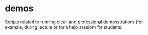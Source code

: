 # demos

Scripts related to running clean and professional demonstrations (for example, during lecture or for a help session) for students.
